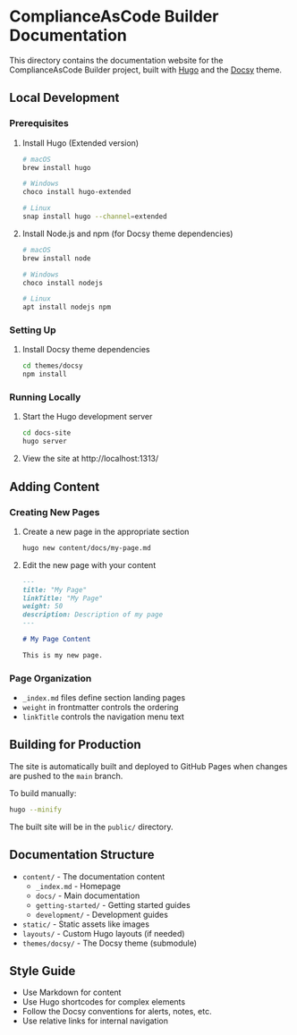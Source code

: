 # ComplianceAsCode Builder Documentation

This directory contains the documentation website for the ComplianceAsCode Builder project, built with [Hugo](https://gohugo.io/) and the [Docsy](https://www.docsy.dev/) theme.

## Local Development

### Prerequisites

1. Install Hugo (Extended version)
   ```bash
   # macOS
   brew install hugo
   
   # Windows
   choco install hugo-extended
   
   # Linux
   snap install hugo --channel=extended
   ```

2. Install Node.js and npm (for Docsy theme dependencies)
   ```bash
   # macOS
   brew install node
   
   # Windows
   choco install nodejs
   
   # Linux
   apt install nodejs npm
   ```

### Setting Up

1. Install Docsy theme dependencies
   ```bash
   cd themes/docsy
   npm install
   ```

### Running Locally

1. Start the Hugo development server
   ```bash
   cd docs-site
   hugo server
   ```

2. View the site at http://localhost:1313/

## Adding Content

### Creating New Pages

1. Create a new page in the appropriate section
   ```bash
   hugo new content/docs/my-page.md
   ```

2. Edit the new page with your content
   ```md
   ---
   title: "My Page"
   linkTitle: "My Page"
   weight: 50
   description: Description of my page
   ---

   # My Page Content

   This is my new page.
   ```

### Page Organization

- `_index.md` files define section landing pages
- `weight` in frontmatter controls the ordering
- `linkTitle` controls the navigation menu text

## Building for Production

The site is automatically built and deployed to GitHub Pages when changes are pushed to the `main` branch.

To build manually:

```bash
hugo --minify
```

The built site will be in the `public/` directory.

## Documentation Structure

- `content/` - The documentation content
  - `_index.md` - Homepage
  - `docs/` - Main documentation
  - `getting-started/` - Getting started guides
  - `development/` - Development guides
- `static/` - Static assets like images
- `layouts/` - Custom Hugo layouts (if needed)
- `themes/docsy/` - The Docsy theme (submodule)

## Style Guide

- Use Markdown for content
- Use Hugo shortcodes for complex elements
- Follow the Docsy conventions for alerts, notes, etc.
- Use relative links for internal navigation